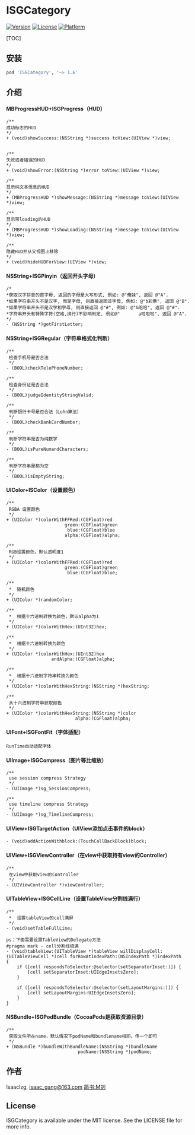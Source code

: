 # ISGCategory

[![Version](https://img.shields.io/cocoapods/v/ISGCategory.svg?style=flat)](https://cocoapods.org/pods/ISGCategory) [![License](https://img.shields.io/cocoapods/l/ISGCategory.svg?style=flat)](https://cocoapods.org/pods/ISGCategory) [![Platform](https://img.shields.io/cocoapods/p/ISGCategory.svg?style=flat)](https://cocoapods.org/pods/ISGCategory)

[TOC]

## 安装


```ruby
pod 'ISGCategory', '~> 1.6'
```

## 介绍
#### MBProgressHUD+ISGProgress（HUD）

```
/**
成功标志的HUD
*/
+ (void)showSuccess:(NSString *)success toView:(UIView *)view;


/**
失败或者错误的HUD
*/
+ (void)showError:(NSString *)error toView:(UIView *)view;

/**
显示纯文本信息的HUD
*/
+ (MBProgressHUD *)showMessage:(NSString *)message toView:(UIView *)view;

/**
显示带loading的HUD
*/
+ (MBProgressHUD *)showLoading:(NSString *)message toView:(UIView *)view;

/**
隐藏HUD并从父视图上移除
*/
+ (void)hideHUDForView:(UIView *)view;
```
#### NSString+ISGPinyin（返回开头字母）
```
/*
*获取汉字拼音的首字母, 返回的字母是大写形式, 例如: @"俺妹", 返回 @"A".
*如果字符串开头不是汉字, 而是字母, 则直接返回该字母, 例如: @"b彩票", 返回 @"B".
*如果字符串开头不是汉字和字母, 则直接返回 @"#", 例如: @"&哈哈", 返回 @"#".
*字符串开头有特殊字符(空格,换行)不影响判定, 例如@"       a啦啦啦", 返回 @"A".
*/
- (NSString *)getFirstLetter;
```
#### NSString+ISGRegular（字符串格式化判断）
```
/**
 检查手机号是否合法
 */
- (BOOL)checkTelePhoneNumber;

/**
 检查身份证是否合法
 */
- (BOOL)judgeIdentityStringValid;

/**
 判断银行卡号是否合法（Luhn算法）
 */
- (BOOL)checkBankCardNumber;

/**
 判断字符串是否为纯数字
 */
- (BOOL)isPureNumandCharacters;

/**
 判断字符串是都为空
 */
- (BOOL)isEmptyString;

```
#### UIColor+ISColor（设置颜色）
```
/**
 RGBA 设置颜色
 */
+ (UIColor *)colorWithFFRed:(CGFloat)red
                      green:(CGFloat)green
                       blue:(CGFloat)blue
                      alpha:(CGFloat)alpha;
                      
/**
 RGB设置颜色，默认透明度1
 */
+ (UIColor *)colorWithFFRed:(CGFloat)red
                      green:(CGFloat)green
                       blue:(CGFloat)blue;
                       
/**
 *  随机颜色
 */
+ (UIColor *)randomColor;

/**
 *  根据十六进制转换为颜色，默认alpha为1
 */
+ (UIColor *)colorWithHex:(UInt32)hex;

/**
 *  根据十六进制转换为颜色
 */
+ (UIColor *)colorWithHex:(UInt32)hex
                 andAlpha:(CGFloat)alpha;
                 
/**
 *  根据十六进制字符串转换为颜色
 */
+ (UIColor *)colorWithHexString:(NSString *)hexString;

/**
 从十六进制字符串获取颜色
 */
+ (UIColor *)colorWithHexString:(NSString *)color
                          alpha:(CGFloat)alpha;
```
#### UIFont+ISGFontFit（字体适配）
`RunTime自动适配字体`
#### UIImage+ISGCompress（图片等比缩放）
```
/**
 use session compress Strategy
 */
- (UIImage *)sg_SessionCompress;

/**
 use timeline compress Strategy
 */
- (UIImage *)sg_TimelineCompress;
```
#### UIView+ISGTargetAction（UIView添加点击事件的block）
`- (void)addActionWithblock:(TouchCallBackBlock)block;`
#### UIView+ISGViewController（在view中获取持有view的Controller）
```
/**
 在view中获取view的Controller
 */
- (UIViewController *)viewController;
```
#### UITableView+ISGCellLine（设置TableView分割线满行）
```
/**
 *  设置tableView的cell满屏
 */
- (void)setTableFullLine;

ps：下面需要设置TableView的Delegate方法
#pragma mark - cell分割线填满
- (void)tableView:(UITableView *)tableView willDisplayCell:(UITableViewCell *)cell forRowAtIndexPath:(NSIndexPath *)indexPath
{
    if ([cell respondsToSelector:@selector(setSeparatorInset:)]) {
        [cell setSeparatorInset:UIEdgeInsetsZero];
    }
    
    if ([cell respondsToSelector:@selector(setLayoutMargins:)]) {
        [cell setLayoutMargins:UIEdgeInsetsZero];
    }
}
```
#### NSBundle+ISGPodBundle（CocoaPods是获取资源目录）
```
/**
 获取文件所在name，默认情况下podName和bundlename相同，传一个即可
 */
+ (NSBundle *)bundleWithBundleName:(NSString *)bundleName
                           podName:(NSString *)podName;
```
## 作者

Isaaclzg, isaac_gang@163.com
[简书:M刘](https://www.jianshu.com/u/7e1b920cdac1)

## License

ISGCategory is available under the MIT license. See the LICENSE file for more info.




